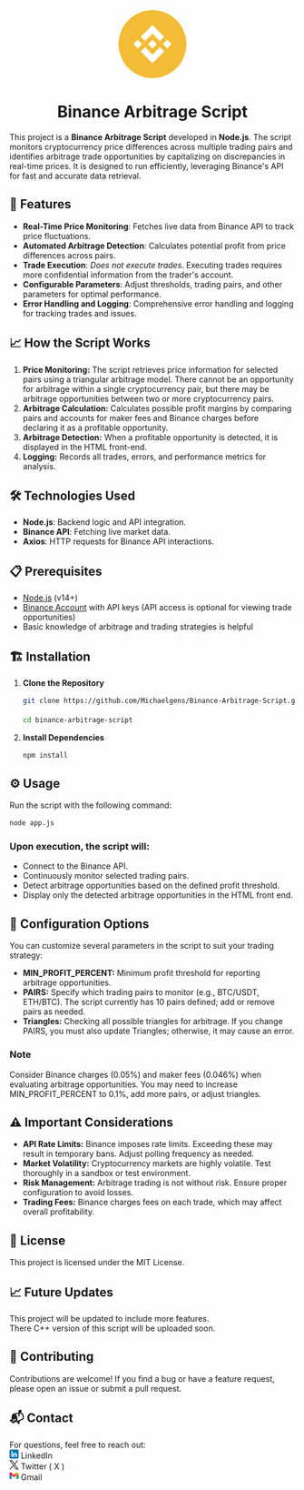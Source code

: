 <p align="center">
  <img src="./images/binance.png" style="border-radius: 50%;" height="120" alt="Binance">
</p>

<h1 align="center">
  Binance Arbitrage Script
</h1>

This project is a **Binance Arbitrage Script** developed in **Node.js**. The script monitors cryptocurrency price differences across multiple trading pairs and identifies arbitrage trade opportunities by capitalizing on discrepancies in real-time prices. It is designed to run efficiently, leveraging Binance's API for fast and accurate data retrieval.

## 🚀 Features

- **Real-Time Price Monitoring**: Fetches live data from Binance API to track price fluctuations.
- **Automated Arbitrage Detection**: Calculates potential profit from price differences across pairs.
- **Trade Execution**: *Does not execute trades*. Executing trades requires more confidential information from the trader's account.
- **Configurable Parameters**: Adjust thresholds, trading pairs, and other parameters for optimal performance.
- **Error Handling and Logging**: Comprehensive error handling and logging for tracking trades and issues.

## 📈 How the Script Works
1. **Price Monitoring:** The script retrieves price information for selected pairs using a triangular arbitrage model. There cannot be an opportunity for arbitrage within a single cryptocurrency pair, but there may be arbitrage opportunities between two or more cryptocurrency pairs.
2. **Arbitrage Calculation:** Calculates possible profit margins by comparing pairs and accounts for maker fees and Binance charges before declaring it as a profitable opportunity.
3. **Arbitrage Detection:** When a profitable opportunity is detected, it is displayed in the HTML front-end.
4. **Logging:** Records all trades, errors, and performance metrics for analysis.

## 🛠️ Technologies Used

- **Node.js**: Backend logic and API integration.
- **Binance API**: Fetching live market data.
- **Axios**: HTTP requests for Binance API interactions.

## 📋 Prerequisites

- [Node.js](https://nodejs.org/) (v14+)
- [Binance Account](https://www.binance.com/) with API keys (API access is optional for viewing trade opportunities)
- Basic knowledge of arbitrage and trading strategies is helpful

## 🏗️ Installation

1. **Clone the Repository**
   ```bash
   git clone https://github.com/Michaelgens/Binance-Arbitrage-Script.git  

   cd binance-arbitrage-script
2. **Install Dependencies**
   ```bash
   npm install
   ```

## ⚙️ Usage
Run the script with the following command:
   ```bash
   node app.js
   ```

### Upon execution, the script will:
- Connect to the Binance API.
- Continuously monitor selected trading pairs.
- Detect arbitrage opportunities based on the defined profit threshold.
- Display only the detected arbitrage opportunities in the HTML front end.


## 📑 Configuration Options
You can customize several parameters in the script to suit your trading strategy:

- **MIN_PROFIT_PERCENT:** Minimum profit threshold for reporting arbitrage opportunities.  
- **PAIRS:** Specify which trading pairs to monitor (e.g., BTC/USDT, ETH/BTC). The script currently has 10 pairs defined; add or remove pairs as needed. 
- **Triangles:** Checking all possible triangles for arbitrage. If you change PAIRS, you must also update Triangles; otherwise, it may cause an error.

### Note
Consider Binance charges (0.05%) and maker fees (0.046%) when evaluating arbitrage opportunities. You may need to increase MIN_PROFIT_PERCENT to 0.1%, add more pairs, or adjust triangles.

## ⚠️ Important Considerations
- **API Rate Limits:** Binance imposes rate limits. Exceeding these may result in temporary bans. Adjust polling frequency as needed.
- **Market Volatility:** Cryptocurrency markets are highly volatile. Test thoroughly in a sandbox or test environment.
- **Risk Management:** Arbitrage trading is not without risk. Ensure proper configuration to avoid losses.
- **Trading Fees:** Binance charges fees on each trade, which may affect overall profitability.  

## 📄 License
This project is licensed under the MIT License.

## 📈 Future Updates
This project will be updated to include more features.  
There C++ version of this script will be uploaded soon.

## 🤝 Contributing
Contributions are welcome! If you find a bug or have a feature request, please open an issue or submit a pull request.

## 📬 Contact
For questions, feel free to reach out:  
[![LinkedIn](./images/linkedin.png)](https://www.linkedin.com/in/michael-genesis-ii-68835a195?trk=contact-info) LinkedIn  
[![Twitter](./images/twitter.png)](https://x.com/MichaelGen4521) Twitter ( X )  
[![Email](./images/gmail.png)](mailto:michaelgenesis26@gmail.com) Gmail